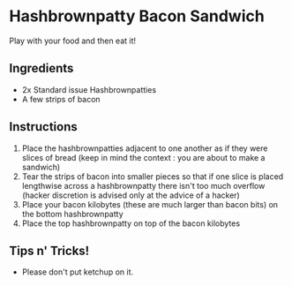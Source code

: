 # Hashbrownpatty Bacon Sandwich

Play with your food and then eat it!

## Ingredients

* 2x Standard issue Hashbrownpatties
* A few strips of bacon

## Instructions


1. Place the hashbrownpatties adjacent to one another as if they were slices of bread (keep in mind the context : you are about to make a sandwich)
2. Tear the strips of bacon into smaller pieces so that if one slice is placed lengthwise across a hashbrownpatty there isn't too much overflow (hacker discretion is advised only at the advice of a hacker)
3. Place your bacon kilobytes (these are much larger than bacon bits) on the bottom hashbrownpatty
4. Place the top hashbrownpatty on top of the bacon kilobytes

## Tips n' Tricks!

* Please don't put ketchup on it.
